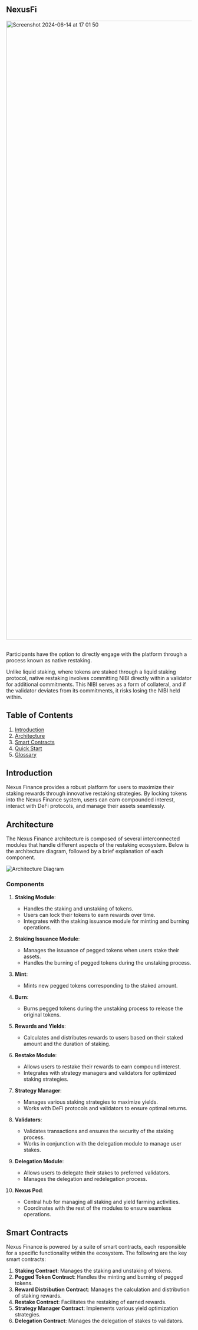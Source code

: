 ## NexusFi
<img width="1680" alt="Screenshot 2024-06-14 at 17 01 50" src="https://github.com/Nexus-Fi/.github/assets/165198082/2d2a76c2-0f1f-4116-9d6d-dce6ca3d3481">
<br> <br>

Participants have the option to directly engage with the platform through a process known as native restaking. 

Unlike liquid staking, where tokens are staked through a liquid staking protocol, native restaking involves committing NIBI directly within a validator for additional commitments. This NIBI serves as a form of collateral, and if the validator deviates from its commitments, it risks losing the NIBI held within.


## Table of Contents

1. [Introduction](#introduction)
2. [Architecture](#architecture)
3. [Smart Contracts](#smart-contracts)
4. [Quick Start](#quick-start)
5. [Glossary](#glossary)

## Introduction

Nexus Finance provides a robust platform for users to maximize their staking rewards through innovative restaking strategies. By locking tokens into the Nexus Finance system, users can earn compounded interest, interact with DeFi protocols, and manage their assets seamlessly.

## Architecture

The Nexus Finance architecture is composed of several interconnected modules that handle different aspects of the restaking ecosystem. Below is the architecture diagram, followed by a brief explanation of each component.

![Architecture Diagram](./images/architecture.jpeg)

### Components

1. **Staking Module**: 
   - Handles the staking and unstaking of tokens.
   - Users can lock their tokens to earn rewards over time.
   - Integrates with the staking issuance module for minting and burning operations.

2. **Staking Issuance Module**:
   - Manages the issuance of pegged tokens when users stake their assets.
   - Handles the burning of pegged tokens during the unstaking process.

3. **Mint**:
   - Mints new pegged tokens corresponding to the staked amount.

4. **Burn**:
   - Burns pegged tokens during the unstaking process to release the original tokens.

5. **Rewards and Yields**:
   - Calculates and distributes rewards to users based on their staked amount and the duration of staking.

6. **Restake Module**:
   - Allows users to restake their rewards to earn compound interest.
   - Integrates with strategy managers and validators for optimized staking strategies.

7. **Strategy Manager**:
   - Manages various staking strategies to maximize yields.
   - Works with DeFi protocols and validators to ensure optimal returns.

8. **Validators**:
   - Validates transactions and ensures the security of the staking process.
   - Works in conjunction with the delegation module to manage user stakes.

9. **Delegation Module**:
   - Allows users to delegate their stakes to preferred validators.
   - Manages the delegation and redelegation process.

10. **Nexus Pod**:
    - Central hub for managing all staking and yield farming activities.
    - Coordinates with the rest of the modules to ensure seamless operations.

## Smart Contracts

Nexus Finance is powered by a suite of smart contracts, each responsible for a specific functionality within the ecosystem. The following are the key smart contracts:

1. **Staking Contract**: Manages the staking and unstaking of tokens.
2. **Pegged Token Contract**: Handles the minting and burning of pegged tokens.
3. **Reward Distribution Contract**: Manages the calculation and distribution of staking rewards.
4. **Restake Contract**: Facilitates the restaking of earned rewards.
5. **Strategy Manager Contract**: Implements various yield optimization strategies.
6. **Delegation Contract**: Manages the delegation of stakes to validators.
